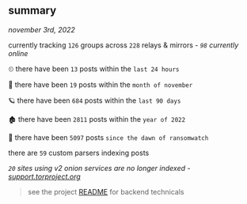 
## summary
_november 3rd, 2022_

currently tracking `126` groups across `228` relays & mirrors - _`98` currently online_

⏲ there have been `13` posts within the `last 24 hours`

🦈 there have been `19` posts within the `month of november`

🪐 there have been `684` posts within the `last 90 days`

🏚 there have been `2811` posts within the `year of 2022`

🦕 there have been `5097` posts `since the dawn of ransomwatch`

there are `59` custom parsers indexing posts

_`20` sites using v2 onion services are no longer indexed - [support.torproject.org](https://support.torproject.org/onionservices/v2-deprecation/)_

> see the project [README](https://github.com/joshhighet/ransomwatch#ransomwatch--) for backend technicals
